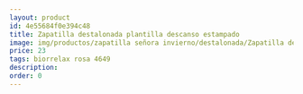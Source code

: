 ```yaml
---
layout: product
id: 4e55684f0e394c48
title: Zapatilla destalonada plantilla descanso estampado
image: img/productos/zapatilla señora invierno/destalonada/Zapatilla destalonada plantilla descanso estampado=23=biorrelax rosa 4649.webp
price: 23
tags: biorrelax rosa 4649
description: 
order: 0
---
```

